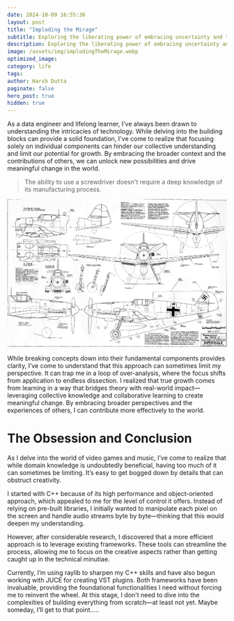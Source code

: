 ```yaml
---
date: 2024-10-09 16:55:38
layout: post
title: "Imploding the Mirage"
subtitle: Exploring the liberating power of embracing uncertainty and the beauty of the unknown.
description: Exploring the liberating power of embracing uncertainty and the beauty of the unknown.
image: /assets/img/implodingTheMirage.webp
optimized_image:
category: life
tags:
author: Harsh Dutta
paginate: false
hero_post: true
hidden: true
---
```



As a data engineer and lifelong learner, I've always been drawn to understanding the intricacies of technology. While delving into the building blocks can provide a solid foundation, I've come to realize that focusing solely on individual components can hinder our collective understanding and limit our potential for growth. By embracing the broader context and the contributions of others, we can unlock new possibilities and drive meaningful change in the world.

> The ability to use a screwdriver doesn't require a deep knowledge of its manufacturing process.

![Alt text](/assets/img/Bf109_side.webp)

While breaking concepts down into their fundamental components provides clarity, I’ve come to understand that this approach can sometimes limit my perspective. It can trap me in a loop of over-analysis, where the focus shifts from application to endless dissection. I realized that true growth comes from learning in a way that bridges theory with real-world impact—leveraging collective knowledge and collaborative learning to create meaningful change. By embracing broader perspectives and the experiences of others, I can contribute more effectively to the world.

# The Obsession and Conclusion

As I delve into the world of video games and music, I’ve come to realize that while domain knowledge is undoubtedly beneficial, having too much of it can sometimes be limiting. It’s easy to get bogged down by details that can obstruct creativity.

I started with C++ because of its high performance and object-oriented approach, which appealed to me for the level of control it offers. Instead of relying on pre-built libraries, I initially wanted to manipulate each pixel on the screen and handle audio streams byte by byte—thinking that this would deepen my understanding.

However, after considerable research, I discovered that a more efficient approach is to leverage existing frameworks. These tools can streamline the process, allowing me to focus on the creative aspects rather than getting caught up in the technical minutiae.

Currently, I’m using raylib to sharpen my C++ skills and have also begun working with JUCE for creating VST plugins. Both frameworks have been invaluable, providing the foundational functionalities I need without forcing me to reinvent the wheel. At this stage, I don't need to dive into the complexities of building everything from scratch—at least not yet. Maybe someday, I’ll get to that point.....

